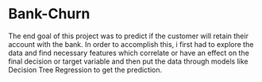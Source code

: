 # Bank-Churn
The end goal of this project was to predict if the customer will retain their account with the
bank. In order to accomplish this, i first had to explore the data and find necessary features
which correlate or have an effect on the final decision or target variable and then put the
data through models like Decision Tree Regression to get the prediction.
